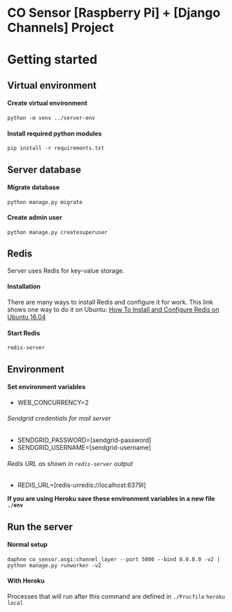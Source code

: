 # CO Sensor [Raspberry Pi] + [Django Channels] Project


# Getting started

## Virtual environment

#### Create virtual environment
`python -m venv ../server-env`
#### Install required python modules
`pip install -r requirements.txt`


## Server database

#### Migrate database
`python manage.py migrate`
#### Create admin user
`python manage.py createsuperuser`

## Redis
Server uses Redis for key-value storage.

#### Installation
There are many ways to install Redis and configure it for work.
This link shows one way to do it on Ubuntu: [How To Install and Configure Redis on Ubuntu 16.04](https://www.digitalocean.com/community/tutorials/how-to-install-and-configure-redis-on-ubuntu-16-04)
#### Start Redis
`redis-server`

## Environment

#### Set environment variables
 * WEB_CONCURRENCY=2
###### Sendgrid credentials for mail server
 * SENDGRID_PASSWORD=[sendgrid-password]
 * SENDGRID_USERNAME=[sendgrid-username]
###### Redis URL as shown in `redis-server` output
 * REDIS_URL=[redis-urredis://localhost:6379l]
 
**If you are using Heroku save these environment variables in a new file `./env`**

## Run the server

#### Normal setup
`daphne co_sensor.asgi:channel_layer --port 5000 --bind 0.0.0.0 -v2 | python manage.py runworker -v2`

#### With Heroku
Processes that will run after this command are defined in `./Procfile`
`heroku local`
